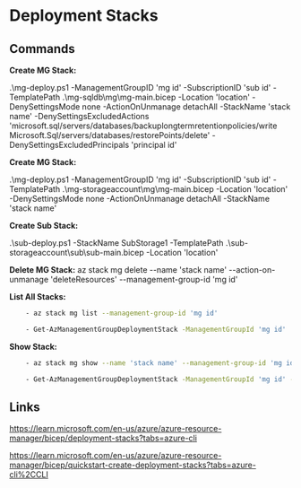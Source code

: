 # Deployment Stacks

## Commands

**Create MG Stack:**

.\mg-deploy.ps1 -ManagementGroupID 'mg id' -SubscriptionID 'sub id' -TemplatePath .\mg-sqldb\mg\mg-main.bicep -Location 'location' -DenySettingsMode none -ActionOnUnmanage detachAll -StackName 'stack name' -DenySettingsExcludedActions 'microsoft.sql/servers/databases/backuplongtermretentionpolicies/write Microsoft.Sql/servers/databases/restorePoints/delete' -DenySettingsExcludedPrincipals 'principal id'

**Create MG Stack:**

.\mg-deploy.ps1 -ManagementGroupID 'mg id' -SubscriptionID 'sub id' -TemplatePath .\mg-storageaccount\mg\mg-main.bicep -Location 'location' -DenySettingsMode none -ActionOnUnmanage detachAll -StackName 'stack name'

**Create Sub Stack:**

.\sub-deploy.ps1 -StackName SubStorage1 -TemplatePath .\sub-storageaccount\sub\sub-main.bicep -Location 'location'

**Delete MG Stack:**
az stack mg delete --name 'stack name' --action-on-unmanage 'deleteResources' --management-group-id 'mg id'

**List All Stacks:**

```bash
    - az stack mg list --management-group-id 'mg id'

    - Get-AzManagementGroupDeploymentStack -ManagementGroupId 'mg id'
```

**Show Stack:**

```bash
    - az stack mg show --name 'stack name' --management-group-id 'mg id' --output 'json'

    - Get-AzManagementGroupDeploymentStack -ManagementGroupId 'mg id' -name 'stack name'
```

## Links

<https://learn.microsoft.com/en-us/azure/azure-resource-manager/bicep/deployment-stacks?tabs=azure-cli>

<https://learn.microsoft.com/en-us/azure/azure-resource-manager/bicep/quickstart-create-deployment-stacks?tabs=azure-cli%2CCLI>
